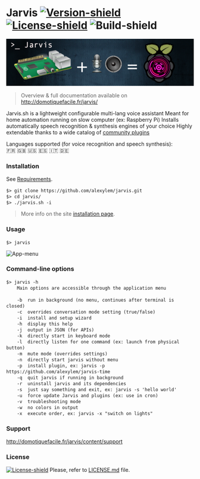 # Jarvis [![Version-shield]](CHANGELOG.md) [![License-shield]](LICENSE.md) ![Build-shield]

[![Banner]](http://domotiquefacile.fr/jarvis/)

> Overview & full documentation available on http://domotiquefacile.fr/jarvis/

Jarvis.sh is a lightweight configurable multi-lang voice assistant
Meant for home automation running on slow computer (ex: Raspberry Pi)
Installs automatically speech recognition & synthesis engines of your choice
Highly extendable thanks to a wide catalog of [community plugins](http://domotiquefacile.fr/jarvis/plugins)

Languages supported (for voice recognition and speech synthesis):  
:fr: :gb: :us: :es: :it: :de:

### Installation

See [Requirements](http://domotiquefacile.fr/jarvis/content/prerequisites).
```shell
$> git clone https://github.com/alexylem/jarvis.git
$> cd jarvis/
$> ./jarvis.sh -i
```
>More info on the site [installation page](http://domotiquefacile.fr/jarvis/content/installation).

### Usage
```
$> jarvis
```
![App-menu]

### Command-line options
```shell
$> jarvis -h
    Main options are accessible through the application menu

    -b  run in background (no menu, continues after terminal is closed)
    -c  overrides conversation mode setting (true/false)
    -i  install and setup wizard
    -h  display this help
    -j  output in JSON (for APIs)
    -k  directly start in keyboard mode
    -l  directly listen for one command (ex: launch from physical button)
    -m  mute mode (overrides settings)
    -n  directly start jarvis without menu
    -p  install plugin, ex: jarvis -p https://github.com/alexylem/jarvis-time
    -q  quit jarvis if running in background
    -r  uninstall jarvis and its dependencies
    -s  just say something and exit, ex: jarvis -s 'hello world'
    -u  force update Jarvis and plugins (ex: use in cron)
    -v  troubleshooting mode
    -w  no colors in output
    -x  execute order, ex: jarvis -x "switch on lights"
```

### Support

http://domotiquefacile.fr/jarvis/content/support

### License

[![License-shield]](LICENSE.md) Please, refer to [LICENSE.md](https://github.com/alexylem/jarvis/blob/master/LICENSE.md) file.

<!-- Links To Images -->
[Banner]: /imgs/banners/jarvis_banner.png "Simple configurable multi-lang assistant"
[English]: /imgs/flags/us.png "English"
[French]: /imgs/flags/fr.png "French"
[App-menu]: http://domotiquefacile.fr/jarvis/sites/default/files/paste_1476635110.png
<!-- Links To MDs -->
[Changelog File]: CHANGELOG.md
[Contributing File]: CONTRIBUTING.md
[License File]: LICENSE.md
<!-- Badges URLs -->
[Build-shield]: https://img.shields.io/badge/build-passing-green.svg
[Version-shield]: https://img.shields.io/badge/version-17.04.30-blue.svg
[License-shield]: https://img.shields.io/badge/license-MIT-blue.svg
